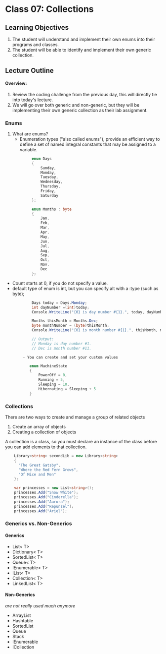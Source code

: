 # Class 07: Collections

## Learning Objectives
1. The student will understand and implement their own enums into their programs and classes.
1. The student will be able to identify and implement their own generic collection.

## Lecture Outline

#### Overview:
1. Review the coding challenge from the previous day, this will directly tie into today's lecture.
1. We will go over both generic and non-generic, but they will be implementing their own generic collection as their lab assignment.

### Enums

1. What are enums?
   - Enumeration types ("also called enums"), provide an 
   efficient way to define a set of named integral constants that may be assigned 
   to a variable. 

```csharp
            enum Days 
            { 
                Sunday,
                Monday, 
                Tuesday, 
                Wednesday, 
                Thursday, 
                Friday, 
                Saturday 
            };

            enum Months : byte 
            { 
                Jan, 
                Feb, 
                Mar, 
                Apr, 
                May, 
                Jun, 
                Jul, 
                Aug, 
                Sep, 
                Oct, 
                Nov, 
                Dec 
            }; 
```

   - Count starts at 0, if you do not specify a value. 
   - default type of enum is int, but you can specify alt with a :type (such as byte);

```csharp
            Days today = Days.Monday;  
            int dayNumber =(int)today;  
            Console.WriteLine("{0} is day number #{1}.", today, dayNumber);  

            Months thisMonth = Months.Dec;  
            byte monthNumber = (byte)thisMonth;  
            Console.WriteLine("{0} is month number #{1}.", thisMonth, monthNumber);  

            // Output:  
            // Monday is day number #1.  
            // Dec is month number #11.  

```

            - You can create and set your custom values

 ```csharp
            enum MachineState
            {
                PowerOff = 0,
                Running = 5,
                Sleeping = 10,
                Hibernating = Sleeping + 5
            }
```

### Collections

There are two ways to create and manage a group of related objects
1. Create an array of objects
2. Creating a collection of objects


A collection is a class, so you must declare an instance of the class before you can add elements to that collection.


```csharp
	Library<string> secondLib = new Library<string>
	{
	  "The Great Gatsby",
	  "Where the Red Fern Grows",
	  "Of Mice and Men"
	};
```

```csharp 
    var princesses = new List<string>();
    princesses.Add("Snow White");
    princesses.Add("Cinderella");
    princesses.Add("Aurora");
    princesses.Add("Repunzel");
    princesses.Add("Ariel");
```


### Generics vs. Non-Generics

#### Generics
- List< T>
- Dictionary< T>
- SortedList< T>
- Queue< T>
- IEnumerable< T>
- IList< T>
- Collection< T>
- LinkedList< T>

#### Non-Generics

*are not really used much anymore*

- ArrayList
- Hashtable
- SortedList
- Queue
- Stack
- IEnumerable
- ICollection
